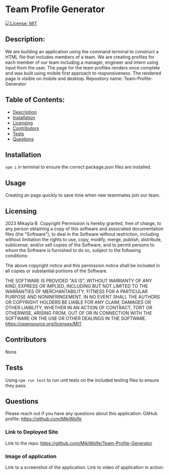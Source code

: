 # Team Profile Generator
[![License: MIT](https://img.shields.io/badge/License-MIT-yellow.svg)](https://opensource.org/licenses/MIT)
## Description: 
We are building an application using the command terminal to construct a HTML file that includes members of a team.  We are creating profiles for each member of our team including a manager, engineer and intern using input from the user. The page for the team profiles renders once complete and was built using mobile first approach to responsiveness. The rendered page is visible on mobile and desktop. 
Repository name: Team-Profile-Generator

## Table of Contents:
* [Description](#description)
* [Installation](#installation)
* [Licensing](#licensing)
* [Contributors](#contributors)
* [Tests](#tests)
* [Questions](#questions)

## Installation 
```npm i``` in terminal to ensure the correct package.json files are installed. 
## Usage
Creating an page quickly to save time when new teammates join our team.
## Licensing
2023 Mikayla B.
Copyright Permission is hereby granted, free of charge, 
to any person obtaining a copy of this software and associated documentation files (the "Software"), to deal in 
the Software without restriction, including without limitation the rights to use, copy, modify, merge, publish, 
distribute, sublicense, and/or sell 
copies of the Software, and to permit persons to whom the Software is furnished to do so, 
subject to the following conditions:

The above copyright notice and this permission notice shall be included in all copies or substantial 
portions of the Software.

THE SOFTWARE IS PROVIDED "AS IS", WITHOUT WARRANTY OF ANY KIND, EXPRESS OR IMPLIED, INCLUDING BUT NOT LIMITED TO 
THE WARRANTIES OF MERCHANTABILITY, FITNESS FOR A PARTICULAR PURPOSE AND NONINFRINGEMENT. IN NO EVENT SHALL THE 
AUTHORS OR COPYRIGHT HOLDERS BE LIABLE FOR ANY CLAIM, DAMAGES OR OTHER LIABILITY, WHETHER IN AN ACTION OF CONTRACT, 
TORT OR OTHERWISE, ARISING FROM, OUT OF OR IN CONNECTION WITH THE SOFTWARE OR THE USE OR OTHER DEALINGS IN THE 
SOFTWARE.
https://opensource.org/licenses/MIT
## Contributors
None
## Tests
Using ```npm run test```  to run unit tests on the included testing files to ensure they pass.
## Questions
Please reach out if you have any questions about this application:
GitHub profile: https://github.com/MikiWolfe
### Link to Deployed Site
Link to the repo: https://github.com/MikiWolfe/Team-Profile-Generator
### Image of application
Link to a screenshot of the application: 
Link to video of application in action: 
